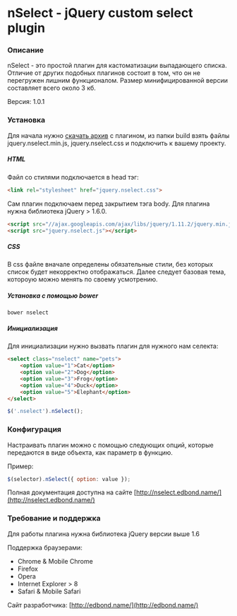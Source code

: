 # nSelect - jQuery custom select plugin

### Описание

nSelect - это простой плагин для кастоматизации выпадающего списка. Отличие от других подобных плагинов состоит в том, что он не перегружен лишним функционалом. Размер минифицированной версии составляет всего около 3 кб.


Версия: 1.0.1

### Установка

Для начала нужно [скачать архив](https://github.com/edbond88/nselect/archive/master.zip) с плагином, из папки build взять файлы jquery.nselect.min.js, jquery.nselect.css и подключить к вашему проекту.

##### HTML

Файл со стилями подключается в head тэг:

```html
<link rel="stylesheet" href="jquery.nselect.css">
```

Сам плагин подключаем перед закрытием тэга body. Для плагина нужна библиотека jQuery > 1.6.0.

```html
<script src="//ajax.googleapis.com/ajax/libs/jquery/1.11.2/jquery.min.js"></script>
<script src="jquery.nselect.js"></script>
```

##### CSS

В css файле вначале определены обязательные стили, без которых список будет некорректно отображаться. Далее следует базовая тема, котороую можно менять по своему усмотрению.

##### Установка с помощью bower

```
bower nselect
```


##### Инициализация

Для инициализации нужно вызвать плагин для нужного нам селекта:

```html
<select class="nselect" name="pets">
    <option value="1">Cat</option>
    <option value="2">Dog</option>
    <option value="3">Frog</option>
    <option value="4">Duck</option>
    <option value="5">Elephant</option>
</select>
```

```js
$('.nselect').nSelect();
```

### Конфигурация
Настраивать плагин можно с помощью следующих опций, которые передаются в виде объекта, как параметр в функцию.

Пример: 
```js
$(selector).nSelect({ option: value });
```

Полная документация доступна на сайте [http://nselect.edbond.name/](http://nselect.edbond.name/)
 
 
### Требование и поддержка
Для работы плагина нужна библиотека jQuery версии выше 1.6

Поддержка браузерами:

* Chrome & Mobile Chrome
* Firefox
* Opera
* Internet Explorer > 8
* Safari & Mobile Safari
 
 Сайт разработчика: [http://edbond.name/](http://edbond.name/)
